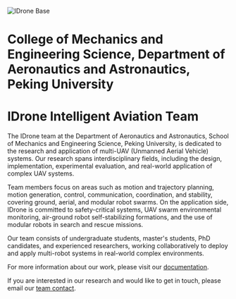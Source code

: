 ![IDrone Base](images/IDrone-Base.jpg)

# College of Mechanics and Engineering Science, Department of Aeronautics and Astronautics, Peking University
# IDrone Intelligent Aviation Team

The IDrone team at the Department of Aeronautics and Astronautics, School of Mechanics and Engineering Science, Peking University, is dedicated to the research and application of multi-UAV (Unmanned Aerial Vehicle) systems. Our research spans interdisciplinary fields, including the design, implementation, experimental evaluation, and real-world application of complex UAV systems. 

Team members focus on areas such as motion and trajectory planning, motion generation, control, communication, coordination, and stability, covering ground, aerial, and modular robot swarms. On the application side, IDrone is committed to safety-critical systems, UAV swarm environmental monitoring, air-ground robot self-stabilizing formations, and the use of modular robots in search and rescue missions. 

Our team consists of undergraduate students, master's students, PhD candidates, and experienced researchers, working collaboratively to deploy and apply multi-robot systems in real-world complex environments.

For more information about our work, please visit our [documentation](https://idronepku.github.io/).

If you are interested in our research and would like to get in touch, please email our [team contact](morgenkornblume@gmail.com).
